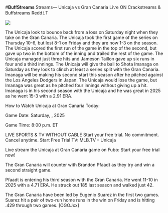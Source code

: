 #𝐁𝐮𝐟𝐟𝐒𝐭𝐫𝐞𝐚𝐦𝐬 Streams— Unicaja vs Gran Canaria Li𝚟e ON Crackstreams & Buffstreams Redd𝚒T  
  
  
[![](https://i.imgur.com/qSNzIqt.png)](https://movie.rssnews.media/cpkBcPTW.php)  
  
The Unicaja look to bounce back from a loss on Saturday night when they take on the Gran Canaria. The Unicaja took the first game of the series on Thursday 10-6, but lost 8-1 on Friday and they are now 1-3 on the season. The Unicaja scored the first run of the game in the top of the second, but gave up two in the bottom of the inning and trailed the rest of the game. The Unicaja managed just three hits and Jameson Taillon gave up six runs in four and a third innings. The Unicaja will give the ball to Shota Imanaga on Saturday as they look to clinch at least a series split with the Gran Canaria. Imanaga will be making his second start this season after he pitched against the Los Angeles Dodgers in Japan. The Unicaja would lose the game, but Imanaga was great as he pitched four innings without giving up a hit. Imanaga is in his second season with the Unicaja and he was great in 2025 as he went 15-3 with a 2.91 ERA.

How to Watch Unicaja at Gran Canaria Today:

Game Date: Saturday, , 2025

Game Time: 8:00 p.m. ET

LIVE SPORTS & TV WITHOUT CABLE
Start your free trial. No commitment. Cancel anytime.
Start Free Trial
TV: MLB.TV – Unicaja

Live stream the Unicaja at Gran Canaria game on Fubo: Start your free trial now!

The Gran Canaria will counter with Brandon Pfaadt as they try and win a second straight game.

Pfaadt is entering his third season with the Gran Canaria. He went 11-10 in 2025 with a 4.71 ERA. He struck out 185 last season and walked just 42.

The Gran Canaria have been led by Eugenio Suarez in the first two games. Suarez hit a pair of two-run home runs in the win on Friday and is hitting .429 through two games. [OGOJxx]